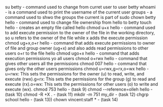 su betty - command used to change from curret user to user betty
whoami - is a command used to print the username of the current user
groups - a command used to shwo the groups the current is part of
sudo chown betty hello - command used to change file ownership from hello to betty
touch hello - creates an empty file called hello
chmod u+x hello - command used to add execute permission to the owner of the file in the working directory, so u refers to the owner of the file while x adds the execute permission
chmod ug+x,o+r hello - command that adds execute permissions to owner of file and group owner (ug+x) and also adds read permissions to other users o+r to the file hello
chmod ugo+x hello - command that adds execution permissions yo all users
chmod o+rwx hello - command that gives other users all the permissions
chmod 007 hello - command that gives only the other users permissions
chmod u=rwx,g=rx,o=wx hello - u=rwx: This sets the permissions for the owner (u) to read, write, and execute (rwx).g=rx: This sets the permissions for the group (g) to read and execute (rx).o=wx: This sets the permissions for other users (o) to write and execute (wx).
chmod 753 hello - (task 9)
chmod --reference=olleh hello - (task 10)
chmod -R +X . - (task 11)
mkdir -m 751 my_dir - (task 12)
chgrp school hello - (task 13))
chown vincent:staff * - (task 14)  
